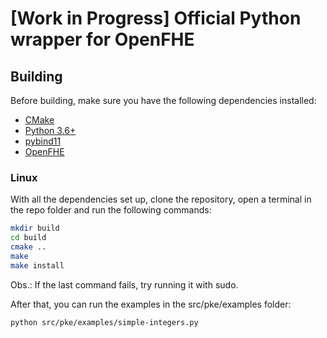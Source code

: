 # [Work in Progress] Official Python wrapper for OpenFHE

## Building

Before building, make sure you have the following dependencies installed:

- [CMake](https://cmake.org/)
- [Python 3.6+](https://www.python.org/)
- [pybind11](https://pybind11.readthedocs.io)
- [OpenFHE](https://github.com/openfheorg/openfhe-development)

### Linux

With all the dependencies set up, clone the repository, open a terminal in the repo folder and run the following commands:

```bash
mkdir build
cd build
cmake ..
make
make install
```
Obs.: If the last command fails, try running it with sudo.

After that, you can run the examples in the src/pke/examples folder:

```bash
python src/pke/examples/simple-integers.py
```

